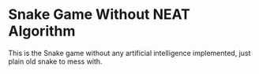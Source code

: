 # Snake Game Without NEAT Algorithm
This is the Snake game without any artificial intelligence implemented, just plain old snake to mess with.

